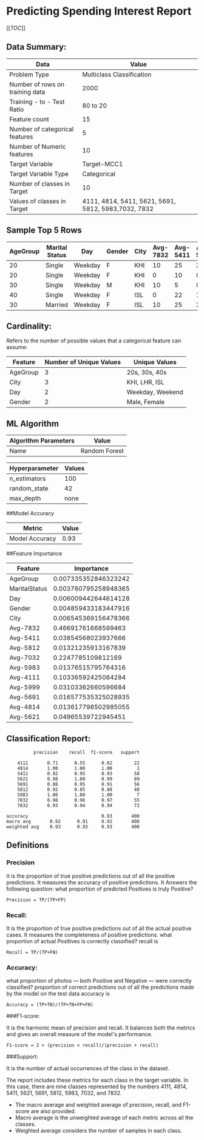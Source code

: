 # Predicting Spending Interest Report

[[_TOC_]]
## Data Summary:


|  Data | Value  |
|--|--|
| Problem Type | Multiclass Classification|
| Number of rows on training data | 2000 |
|Training - to - Test Ratio  | 80 to 20 |
| Feature count |  15 |
| Number of categorical features |  5 |
| Number of Numeric features | 10 |
| Target Variable| Target-MCC1|
| Target Variable Type| Categorical|
| Number of classes in Target| 10|
| Values of classes in Target| 4111, 4814, 5411, 5621, 5691, 5812, 5983,7032, 7832 |



## Sample Top 5 Rows

| AgeGroup | Marital Status | Day     | Gender | City | Avg-7832 | Avg-5411 | Avg-5812 | Avg-7032 | Avg-5983 | Avg-4111 | Avg-5999 | Avg-5691 | Avg-4814 | Avg-5621 | Target-MCC1 |
|----------|---------------|---------|--------|------|---------|---------|---------|---------|---------|---------|---------|---------|---------|---------|-------------|
| 20       | Single        | Weekday | F      | KHI  | 10      | 25      | 20      | 10      | 5       | 5       | 5       | 5       | 15      | 0       | 5411        |
| 20       | Single        | Weekday | F      | KHI  | 0       | 10      | 0       | 65      | 25      | 0       | 0       | 0       | 0       | 0       | 7032        |
| 30       | Single        | Weekday | M      | KHI  | 10      | 5       | 0       | 0       | 32      | 0       | 15      | 0       | 0       | 38      | 5621        |
| 40       | Single        | Weekday | F      | ISL  | 0       | 22      | 10      | 3       | 3       | 5       | 7       | 2       | 0       | 48      | 5621        |
| 30       | Married       | Weekday | F      | ISL  | 10      | 25      | 20      | 10      | 5       | 5       | 5       | 5       | 15      | 0       | 5411        |


## Cardinality:

Refers to the number of possible values that a categorical feature can assume:

|  Feature | Number of Unique Values| Unique Values|
|--|--|--|
| AgeGroup | 3| 20s, 30s, 40s|
|City  | 3 |KHI, LHR, ISL|
| Day |  2 |Weekday, Weekend|
| Gender | 2|Male, Female|

## ML Algorithm

|  Algorithm Parameters| Value|
|--|--|
| Name| Random Forest| 

|Hyperparameter| Values|
|--|--|
| n_estimators| 100|
| random_state| 42|
| max_depth| none|


##Model Accuracy


| Metric | Value |
|--|--|
|  Model Accuracy| 0.93 |

##Feature Importance

|Feature  | Importance |
|--|--|
|AgeGroup| 0.007335352846323242|
|MaritalStatus| 0.003780795258948365|
|Day| 0.006009442644614128|
|Gender| 0.004859433183447916|
|City| 0.006545369156478366|
|Avg-7832| 0.46691761668599463|
|Avg-5411| 0.03854568023937666|
|Avg-5812| 0.01321235913167839|
|Avg-7032| 0.2247785109812169|
|Avg-5983| 0.01376515795764316|
|Avg-4111| 0.10336592425084284|
|Avg-5999| 0.03103362660596684|
|Avg-5691| 0.016577535325028935|
|Avg-4814| 0.013617798502985055|
|Avg-5621| 0.04965539722945451|


## Classification Report:
              precision    recall  f1-score   support

        4111       0.71      0.55      0.62        22
        4814       1.00      1.00      1.00         1
        5411       0.92      0.95      0.93        58
        5621       0.98      1.00      0.99        89
        5691       0.88      0.95      0.91        56
        5812       0.92      0.85      0.88        40
        5983       1.00      1.00      1.00         7
        7032       0.98      0.96      0.97        55
        7832       0.93      0.94      0.94        72

    accuracy                           0.93       400
    macro avg       0.92      0.91     0.92       400
    weighted avg    0.93      0.93     0.93       400



## Definitions

### Precision
 It is the proportion of true positive predictions out of all the positive predictions. It measures the accuracy of positive predictions.
It Answers the following question: what proportion of predicted Positives is truly Positive?  

`Precision = TP/(TP+FP)`

### Recall: 
It is the proportion of true positive predictions out of all the actual positive cases. It measures the completeness of positive predictions. 
what proportion of actual Positives is correctly classified? recall is 

`Recall = TP/(TP+FN)`

### Accuracy: 
what proportion of photos — both Positive and Negative — were correctly classified?
proportion of correct predictions out of all the predictions made by the model on the test data accuracy is 

`Accuracy = (TP+TN)/(TP+TN+FP+FN)`

###F1-score: 

It is the harmonic mean of precision and recall. It balances both the metrics and gives an overall measure of the model's performance.

`F1-score = 2 × (precision × recall)/(precision + recall)`



###Support: 

It is the number of actual occurrences of the class in the dataset.

The report includes these metrics for each class in the target variable. In this case, there are nine classes represented by the numbers 4111, 4814, 5411, 5621, 5691, 5812, 5983, 7032, and 7832.

- The macro average and weighted average of precision, recall, and F1-score are also provided. 
- Macro average is the unweighted average of each metric across all the classes.
- Weighted average considers the number of samples in each class.

